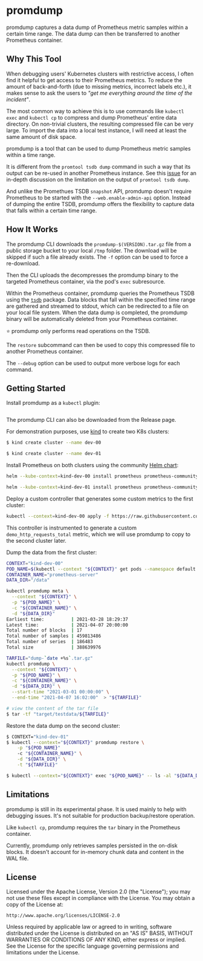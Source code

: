 # promdump

promdump captures a data dump of Prometheus metric samples within a certain time
range. The data dump can then be transferred to another Prometheus container.

## Why This Tool

When debugging users' Kubernetes clusters with restrictive access, I often find
it helpful to get access to their Prometheus metrics. To reduce the amount of
back-and-forth (due to missing metrics, incorrect labels etc.), it makes sense
to ask the users to _"get me everything around the time of the incident"_.

The most common way to achieve this is to use commands like `kubectl exec` and
`kubectl cp` to compress and dump Prometheus' entire data directory. On
non-trivial clusters, the resulting compressed file can be very large. To
import the data into a local test instance, I will need at least the same amount
of disk space.

promdump is a tool that can be used to dump Prometheus metric samples within a
time range.

It is different from the `promtool tsdb dump` command in such a way that its
output can be re-used in another Prometheus instance. See this
[issue](https://github.com/prometheus/prometheus/issues/8281) for an in-depth
discussion on the limitation on the output of `promtool tsdb dump`.

And unlike the Promethues TSDB `snapshot` API, promdump doesn't require
Prometheus to be started with the `--web.enable-admin-api` option. Instead of
dumping the entire TSDB, promdump offers the flexibility to capture data that
falls within a certain time range.

## How It Works

The promdump CLI downloads the `promdump-$(VERSION).tar.gz` file from a public
storage bucket to your local `/tmp` folder. The download will be skipped if
such a file already exists. The `-f` option can be used to force a re-download.

Then the CLI uploads the decompresses the promdump binary to the targeted
Prometheus container, via the pod's `exec` subresource.

Within the Prometheus container, promdump queries the Prometheus TSDB using the
[`tsdb`](https://pkg.go.dev/github.com/prometheus/prometheus/tsdb) package. Data
blocks that fall within the specified time range are gathered and streamed to
stdout, which can be redirected to a file on your local file system. When the
data dump is completed, the promdump binary will be automatically deleted from
your Prometheus container.

⭐ promdump only performs read operations on the TSDB.

The `restore` subcommand can then be used to copy this compressed file to
another Prometheus container.

The `--debug` option can be used to output more verbose logs for each command.

## Getting Started

Install promdump as a `kubectl` plugin:
```sh

```

The promdump CLI can also be downloaded from the Release page.

For demonstration purposes, use [kind](https://kind.sigs.k8s.io/) to create two
K8s clusters:
```sh
$ kind create cluster --name dev-00

$ kind create cluster --name dev-01
```

Install Prometheus on both clusters using the community
[Helm chart](https://github.com/prometheus-community/helm-charts/tree/main/charts/prometheus):
```sh
helm --kube-context=kind-dev-00 install prometheus prometheus-community/prometheus

helm --kube-context=kind-dev-01 install prometheus prometheus-community/prometheus
```

Deploy a custom controller that generates some custom metrics to the first
cluster:
```sh
kubectl --context=kind-dev-00 apply -f https://raw.githubusercontent.com/ihcsim/controllers/master/podlister/deployment.yaml
```
This controller is instrumented to generate a custom `demo_http_requests_total`
metric, which we will use promdump to copy to the second cluster later.

Dump the data from the first cluster:
```sh
CONTEXT="kind-dev-00"
POD_NAME=$(kubectl --context "${CONTEXT}" get pods --namespace default -l "app=prometheus,component=server" -o jsonpath="{.items[0].metadata.name}")
CONTAINER_NAME="prometheus-server"
DATA_DIR="/data"

kubectl promdump meta \
  --context "${CONTEXT}" \
  -p "${POD_NAME}" \
  -c "${CONTAINER_NAME}" \
  -d "${DATA_DIR}"
Earliest time:          | 2021-03-28 18:29:37
Latest time:            | 2021-04-07 20:00:00
Total number of blocks  | 17
Total number of samples | 459813486
Total number of series  | 186483
Total size              | 388639976

TARFILE="dump-`date +%s`.tar.gz"
kubectl promdump \
  --context "${CONTEXT}" \
  -p "${POD_NAME}" \
  -c "${CONTAINER_NAME}" \
  -d "${DATA_DIR}" \
  --start-time "2021-03-01 00:00:00" \
  --end-time "2021-04-07 16:02:00"  > "${TARFILE}"

# view the content of the tar file
$ tar -tf "target/testdata/${TARFILE}"
```

Restore the data dump on the second cluster:
```sh
$ CONTEXT="kind-dev-01"
$ kubectl --context="${CONTEXT}" promdump restore \
    -p "${POD_NAME}"
    -c "${CONTAINER_NAME}" \
    -d "${DATA_DIR}" \
    -t "${TARFILE}"

$ kubectl --context="${CONTEXT}" exec "${POD_NAME}" -- ls -al "${DATA_DIR}
```

## Limitations

promdump is still in its experimental phase. It is used mainly to help with
debugging issues. It's not suitable for production backup/restore operation.

Like `kubectl cp`, promdump requires the `tar` binary in the Prometheus
container.

Currently, promdump only retrieves samples persisted in the on-disk blocks. It
doesn't account for in-memory chunk data and content in the WAL file.

## License

Licensed under the Apache License, Version 2.0 (the "License"); you may not use
these files except in compliance with the License. You may obtain a copy of the
License at:

```
http://www.apache.org/licenses/LICENSE-2.0
```

Unless required by applicable law or agreed to in writing, software distributed
under the License is distributed on an "AS IS" BASIS, WITHOUT WARRANTIES OR
CONDITIONS OF ANY KIND, either express or implied. See the License for the
specific language governing permissions and limitations under the License.
